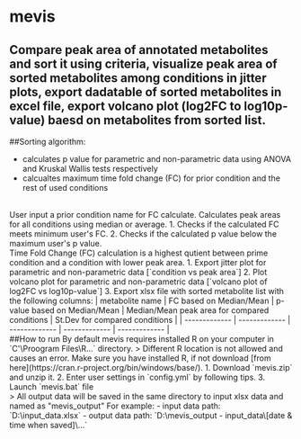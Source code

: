 # mevis
Compare peak area of annotated metabolites and sort it using criteria, visualize peak area of sorted metabolites among conditions in jitter plots, export dadatable of sorted metabolites in excel file, export volcano plot (log2FC to log10p-value) baesd on metabolites from sorted list.
------------------
  
##Sorting algorithm:
- calculates p value for parametric and non-parametric data using ANOVA and Kruskal Wallis tests respectively
- calcualtes maximum time fold change (FC) for prior condition and the rest of used conditions  
  
<br />  
User input a prior condition name for FC calculate.
Calculates peak areas for all conditions using median or average.
1. Checks if the calculated FC meets minimum user's FC.
2. Сhecks if the calculated p value below the maximum user's p value.   
  
  
<br />  
Time Fold Change (FC) calculation is a highest qutient between prime condition and a condition with lower peak area.
1. Export jitter plot for parametric and non-parametric data [`condition vs peak area`]
2. Plot volcano plot for parametric and non-parametric data [`volcano plot of log2FC vs log10p-value`]
3. Export xlsx file with sorted metabolite list with the following columns:
| metabolite name  | FC based on Median/Mean | p-value based on Median/Mean  | Median/Mean peak area for compared conditions | St.Dev for compared conditions  |
| ------------- | ------------- | ------------- | ------------- | ------------- |
  
<br />   
##How to run
By default mevis requires installed R on your computer in `C'\Proogram Files\R...` directory. 
> Different R location is not allowed and causes an error. 
Make sure you have installed R, if not download [from here](https://cran.r-project.org/bin/windows/base/).
1. Download `mevis.zip` and unzip it.
2. Enter user settings in `config.yml` by following tips.
3. Launch `mevis.bat` file   
<br />  
> All output data will be saved in the same directory to input xlsx data and named as "mevis_output"  
For example: 
- input data path: `D:\input_data.xlsx`
- output data path: `D:\mevis_output - input_data\[date & time when saved]\...`

